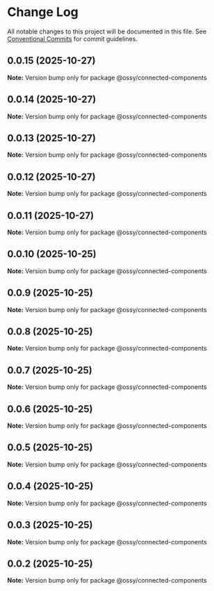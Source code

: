 # Change Log

All notable changes to this project will be documented in this file.
See [Conventional Commits](https://conventionalcommits.org) for commit guidelines.

## 0.0.15 (2025-10-27)

**Note:** Version bump only for package @ossy/connected-components





## 0.0.14 (2025-10-27)

**Note:** Version bump only for package @ossy/connected-components





## 0.0.13 (2025-10-27)

**Note:** Version bump only for package @ossy/connected-components





## 0.0.12 (2025-10-27)

**Note:** Version bump only for package @ossy/connected-components





## 0.0.11 (2025-10-27)

**Note:** Version bump only for package @ossy/connected-components





## 0.0.10 (2025-10-25)

**Note:** Version bump only for package @ossy/connected-components





## 0.0.9 (2025-10-25)

**Note:** Version bump only for package @ossy/connected-components





## 0.0.8 (2025-10-25)

**Note:** Version bump only for package @ossy/connected-components





## 0.0.7 (2025-10-25)

**Note:** Version bump only for package @ossy/connected-components





## 0.0.6 (2025-10-25)

**Note:** Version bump only for package @ossy/connected-components





## 0.0.5 (2025-10-25)

**Note:** Version bump only for package @ossy/connected-components





## 0.0.4 (2025-10-25)

**Note:** Version bump only for package @ossy/connected-components





## 0.0.3 (2025-10-25)

**Note:** Version bump only for package @ossy/connected-components





## 0.0.2 (2025-10-25)

**Note:** Version bump only for package @ossy/connected-components
